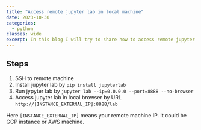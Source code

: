 ```yaml
---
title: "Access remote jupyter lab in local machine"
date: 2023-10-30
categories:
  - python
classes: wide
excerpt: In this blog I will try to share how to access remote jupyter lab in local machine
---
```


## Steps
1. SSH to remote machine
2. Install jupyter lab by `pip install jupyterlab`
3. Run jypyter lab by `jupyter lab --ip=0.0.0.0 --port=8888 --no-browser`
4. Access jupyter lab in local browser by URL `http://[INSTANCE_EXTERNAL_IP]:8888/lab`

Here `[INSTANCE_EXTERNAL_IP]` means your remote machine IP. It could be GCP instance or AWS machine.
